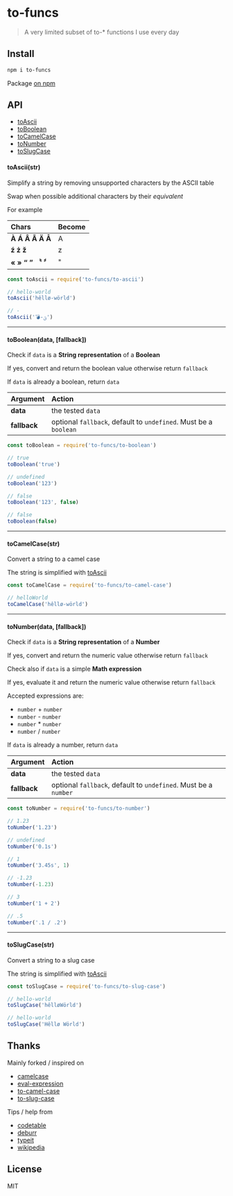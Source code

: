 # to-funcs

> A very limited subset of to-* functions I use every day

## Install

```bash
npm i to-funcs
```

Package [on npm](https://www.npmjs.com/package/to-funcs)

## API

* [toAscii](#toasciistr)
* [toBoolean](#tobooleandata-fallback)
* [toCamelCase](#tocamelcasestr)
* [toNumber](#tonumberdata-fallback)
* [toSlugCase](#toslugcasestr)

#### toAscii(str)

Simplify a string by removing unsupported characters by the ASCII table

Swap when possible additional characters by their *equivalent*

For example

| Chars | Become |
| :------ | :------- |
| **À Á Â Ã Ä Å** | A |
| **ź ż ž** | z |
| **« » “ ” 〝 〞** | " |


```js
const toAscii = require('to-funcs/to-ascii')

// hello-world
toAscii('hêllø‐wörld')

// -
toAscii('💣-ؿ')
```

---

#### toBoolean(data, [fallback])

Check if `data` is a **String representation** of a **Boolean**

If yes, convert and return the boolean value otherwise return `fallback`

If `data` is already a boolean, return `data`

| Argument | Action |
| :------ | :------- |
| **data** | the tested `data` |
| **fallback** | optional `fallback`, default to `undefined`. Must be a `boolean` |

```js
const toBoolean = require('to-funcs/to-boolean')

// true
toBoolean('true')

// undefined
toBoolean('123')

// false
toBoolean('123', false)

// false
toBoolean(false)
```

---

#### toCamelCase(str)

Convert a string to a camel case

The string is simplified with [toAscii](#toasciistr)

```js
const toCamelCase = require('to-funcs/to-camel-case')

// helloWorld
toCamelCase('hêllø‐wörld')
```

---

#### toNumber(data, [fallback])

Check if `data` is a **String representation** of a **Number**

If yes, convert and return the numeric value otherwise return `fallback`

Check also if `data` is a simple **Math expression**

If yes, evaluate it and return the numeric value otherwise return `fallback`

Accepted expressions are:

* `number` + `number`
* `number` - `number`
* `number` * `number`
* `number` / `number`

If `data` is already a number, return `data`

| Argument | Action |
| :------ | :------- |
| **data** | the tested `data` |
| **fallback** | optional `fallback`, default to `undefined`. Must be a `number` |

```js
const toNumber = require('to-funcs/to-number')

// 1.23
toNumber('1.23')

// undefined
toNumber('0.1s')

// 1
toNumber('3.45s', 1)

// -1.23
toNumber(-1.23)

// 3
toNumber('1 + 2')

// .5
toNumber('.1 / .2')
```

---

#### toSlugCase(str)

Convert a string to a slug case

The string is simplified with [toAscii](#toasciistr)

```js
const toSlugCase = require('to-funcs/to-slug-case')

// hello-world
toSlugCase('hêlløWörld')

// hello-world
toSlugCase('Hêllø Wörld')
```

## Thanks

Mainly forked / inspired on
- [camelcase](https://github.com/sindresorhus/camelcase)
- [eval-expression](https://github.com/tomekwi/eval-expression.js)
- [to-camel-case](https://github.com/ianstormtaylor/to-camel-case)
- [to-slug-case](https://github.com/ianstormtaylor/to-slug-case)

Tips / help from
- [codetable](http://www.codetable.net/decimal/197)
- [deburr](https://github.com/smikhalevski/deburr/blob/master/src/deburr.json)
- [typeit](http://swedish.typeit.org)
- [wikipedia](https://en.wikipedia.org/wiki/Latin_Extended-A)

## License

MIT
